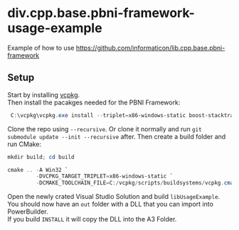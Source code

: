 # div.cpp.base.pbni-framework-usage-example
Example of how to use https://github.com/informaticon/lib.cpp.base.pbni-framework

## Setup
Start by installing [vcpkg](https://vcpkg.io/en/getting-started.html).\
Then install the pacakges needed for the PBNI Framework:
```ps1
 C:\vcpkg\vcpkg.exe install --triplet=x86-windows-static boost-stacktrace boost-utility boost-multiprecision
```

Clone the repo using ``--recursive``. Or clone it normally and run ``git submodule update --init --recursive`` after. Then create a build folder and run CMake:
```ps1
mkdir build; cd build

cmake .. -A Win32 `
         -DVCPKG_TARGET_TRIPLET=x86-windows-static `
         -DCMAKE_TOOLCHAIN_FILE=C:/vcpkg/scripts/buildsystems/vcpkg.cmake
```

Open the newly crated Visual Studio Solution and build `libUsageExample`. You should now have an `out` folder with a DLL that you can import into PowerBuilder.\
If you build `INSTALL` it will copy the DLL into the A3 Folder.
